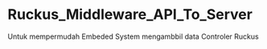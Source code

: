 # Ruckus_Middleware_API_To_Server
Untuk mempermudah Embeded System mengambbil data Controler Ruckus
